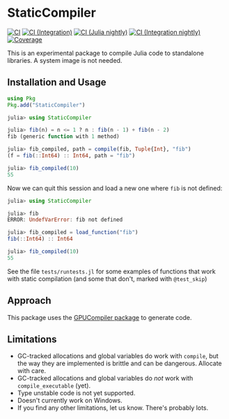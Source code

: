 # StaticCompiler

[![CI](https://github.com/tshort/StaticCompiler.jl/actions/workflows/ci.yml/badge.svg)](https://github.com/tshort/StaticCompiler.jl/actions/workflows/ci.yml)
[![CI (Integration)](https://github.com/tshort/StaticCompiler.jl/actions/workflows/ci-integration.yml/badge.svg)](https://github.com/tshort/StaticCompiler.jl/actions/workflows/ci-integration.yml)
[![CI (Julia nightly)](https://github.com/tshort/StaticCompiler.jl/workflows/CI%20(Julia%20nightly)/badge.svg)](https://github.com/tshort/StaticCompiler.jl/actions/workflows/ci-julia-nightly.yml)
[![CI (Integration nightly)](https://github.com/tshort/StaticCompiler.jl/actions/workflows/ci-integration-nightly.yml/badge.svg)](https://github.com/tshort/StaticCompiler.jl/actions/workflows/ci-integration-nightly.yml)
[![Coverage](https://codecov.io/gh/tshort/StaticCompiler.jl/branch/master/graph/badge.svg)](https://codecov.io/gh/tshort/StaticCompiler.jl)

This is an experimental package to compile Julia code to standalone libraries. A system image is not needed.

## Installation and Usage

```julia
using Pkg
Pkg.add("StaticCompiler")
```

```julia
julia> using StaticCompiler

julia> fib(n) = n <= 1 ? n : fib(n - 1) + fib(n - 2)
fib (generic function with 1 method)

julia> fib_compiled, path = compile(fib, Tuple{Int}, "fib")
(f = fib(::Int64) :: Int64, path = "fib")

julia> fib_compiled(10)
55
```
Now we can quit this session and load a new one where `fib` is not defined:
```julia
julia> using StaticCompiler

julia> fib
ERROR: UndefVarError: fib not defined

julia> fib_compiled = load_function("fib")
fib(::Int64) :: Int64

julia> fib_compiled(10)
55
```

See the file `tests/runtests.jl` for some examples of functions that work with static compilation (and some that don't,
marked with `@test_skip`)

## Approach

This package uses the [GPUCompiler package](https://github.com/JuliaGPU/GPUCompiler.jl) to generate code.

## Limitations

* GC-tracked allocations and global variables do work with `compile`, but the way they are implemented is brittle and can be dangerous. Allocate with care.
* GC-tracked allocations and global variables do *not* work with `compile_executable` (yet).
* Type unstable code is not yet supported.
* Doesn't currently work on Windows.
* If you find any other limitations, let us know. There's probably lots.
